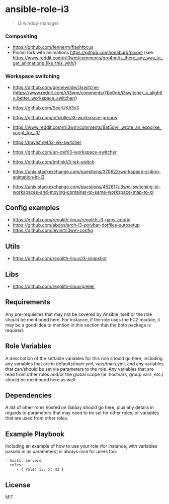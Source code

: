 # ansible-role-i3

> i3 window manager

### Compositing

- https://github.com/fennerm/flashfocus
- Picom fork with animations https://github.com/jonaburg/picom (see
  https://www.reddit.com/r/i3wm/comments/gro4nn/is_there_any_way_to_get_animations_like_this_with/)

### Workspace switching

- https://github.com/grenewode/i3switcher
  (https://www.reddit.com/r/i3wm/comments/7bb0qb/i3switcher_a_slightly_better_workspace_switcher/)
- https://github.com/SeerUK/i3x3
- https://github.com/infokiller/i3-workspace-groups
- https://www.reddit.com/r/i3wm/comments/8at5dv/i_wrote_an_expolike_script_for_i3/

- https://travisf.net/i3-wk-switcher
- https://github.com/un-def/i3-workspace-switcher
- https://github.com/tmfink/i3-wk-switch
- https://unix.stackexchange.com/questions/370622/workspace-sliding-animation-in-i3
- https://unix.stackexchange.com/questions/452617/i3wm-switching-to-workspaces-and-moving-container-to-same-workspace-map-to-di

## Config examples

- https://github.com/regolith-linux/regolith-i3-gaps-config
- https://github.com/abdes/arch-i3-polybar-dotfiles-autosetup
- https://github.com/levinit/i3wm-config

## Utils

- https://github.com/regolith-linux/i3-snapshot

## Libs

- https://github.com/regolith-linux/grelier

## Requirements

Any pre-requisites that may not be covered by Ansible itself or the role should be mentioned here. For instance, if the
role uses the EC2 module, it may be a good idea to mention in this section that the boto package is required.

## Role Variables

A description of the settable variables for this role should go here, including any variables that are in
defaults/main.yml, vars/main.yml, and any variables that can/should be set via parameters to the role. Any variables
that are read from other roles and/or the global scope (ie. hostvars, group vars, etc.) should be mentioned here as
well.

## Dependencies

A list of other roles hosted on Galaxy should go here, plus any details in regards to parameters that may need to be set
for other roles, or variables that are used from other roles.

## Example Playbook

Including an example of how to use your role (for instance, with variables passed in as parameters) is always nice for
users too:

    - hosts: servers
      roles:
         - { role: i3, x: 42 }

## License

MIT
